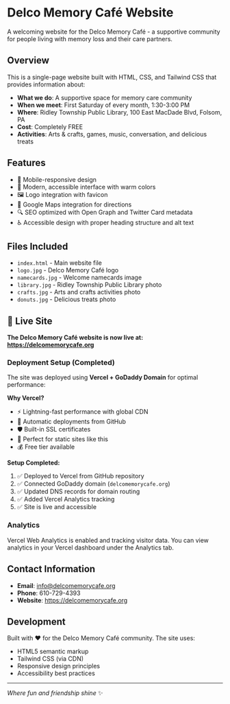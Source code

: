 # Delco Memory Café Website

A welcoming website for the Delco Memory Café - a supportive community for people living with memory loss and their care partners.

## Overview

This is a single-page website built with HTML, CSS, and Tailwind CSS that provides information about:

- **What we do**: A supportive space for memory care community
- **When we meet**: First Saturday of every month, 1:30-3:00 PM
- **Where**: Ridley Township Public Library, 100 East MacDade Blvd, Folsom, PA
- **Cost**: Completely FREE
- **Activities**: Arts & crafts, games, music, conversation, and delicious treats

## Features

- 📱 Mobile-responsive design
- 🎨 Modern, accessible interface with warm colors
- 🖼️ Logo integration with favicon
- 📍 Google Maps integration for directions
- 🔍 SEO optimized with Open Graph and Twitter Card metadata
- ♿ Accessible design with proper heading structure and alt text

## Files Included

- `index.html` - Main website file
- `logo.jpg` - Delco Memory Café logo
- `namecards.jpg` - Welcome namecards image
- `library.jpg` - Ridley Township Public Library photo
- `crafts.jpg` - Arts and crafts activities photo
- `donuts.jpg` - Delicious treats photo

## 🚀 Live Site

**The Delco Memory Café website is now live at:**
**https://delcomemorycafe.org**

### Deployment Setup (Completed)

The site was deployed using **Vercel + GoDaddy Domain** for optimal performance:

**Why Vercel?**
- ⚡ Lightning-fast performance with global CDN
- 🔄 Automatic deployments from GitHub
- 🛡️ Built-in SSL certificates
- 📱 Perfect for static sites like this
- 💰 Free tier available

**Setup Completed:**
1. ✅ Deployed to Vercel from GitHub repository
2. ✅ Connected GoDaddy domain (`delcomemorycafe.org`)
3. ✅ Updated DNS records for domain routing
4. ✅ Added Vercel Analytics tracking
5. ✅ Site is live and accessible

### Analytics

Vercel Web Analytics is enabled and tracking visitor data. You can view analytics in your Vercel dashboard under the Analytics tab.

## Contact Information

- **Email**: info@delcomemorycafe.org  
- **Phone**: 610-729-4393
- **Website**: https://delcomemorycafe.org

## Development

Built with ❤️ for the Delco Memory Café community. The site uses:
- HTML5 semantic markup
- Tailwind CSS (via CDN)
- Responsive design principles
- Accessibility best practices

---

*Where fun and friendship shine* ✨